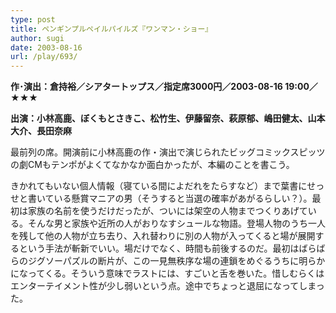 ```yaml
---
type: post
title: ペンギンプルペイルパイルズ『ワンマン・ショー』
author: sugi
date: 2003-08-16
url: /play/693/
---
```

**作･演出：倉持裕／シアタートップス／指定席3000円／2003-08-16 19:00／★★★**

**出演：小林高鹿、ぼくもとさきこ、松竹生、伊藤留奈、萩原郁、嶋田健太、山本大介、長田奈麻**

最前列の席。開演前に小林高鹿の作・演出で演じられたビッグコミックスピッツの劇CMもテンポがよくてなかなか面白かったが、本編のことを書こう。

きかれてもいない個人情報（寝ている間によだれをたらすなど）まで葉書にせっせと書いている懸賞マニアの男（そうすると当選の確率があがるらしい？）。最初は家族の名前を使うだけだったが、ついには架空の人物までつくりあげている。そんな男と家族や近所の人がおりなすシュールな物語。登場人物のうち一人を残して他の人物が立ち去り、入れ替わりに別の人物が入ってくると場が展開するという手法が斬新でいい。場だけでなく、時間も前後するのだ。最初はばらばらのジグソーパズルの断片が、この一見無秩序な場の連鎖をめぐるうちに明らかになってくる。そういう意味でラストには、すごいと舌を巻いた。惜しむらくはエンターテイメント性が少し弱いという点。途中でちょっと退屈になってしまった。

